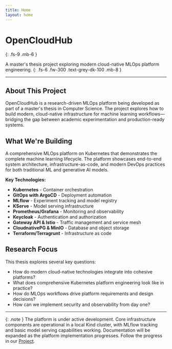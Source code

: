 ```yaml
---
title: Home
layout: home
---
```


# OpenCloudHub
{: .fs-9 .mb-6 }

A master's thesis project exploring modern cloud-native MLOps platform engineering.
{: .fs-6 .fw-300 .text-grey-dk-100 .mb-8 }

---

## About This Project

OpenCloudHub is a research-driven MLOps platform being developed as part of a master's thesis in Computer Science. The project explores how to build modern, cloud-native infrastructure for machine learning workflows—bridging the gap between academic experimentation and production-ready systems.

## What We're Building

A comprehensive MLOps platform on Kubernetes that demonstrates the complete machine learning lifecycle. The platform showcases end-to-end system architecture, infrastructure-as-code, and modern DevOps practices for both traditional ML and generative AI models.

**Key Technologies:**
- **Kubernetes** - Container orchestration
- **GitOps with ArgoCD** - Deployment automation
- **MLflow** - Experiment tracking and model registry
- **KServe** - Model serving infrastructure
- **Prometheus/Grafana** - Monitoring and observability
- **Keycloak** - Authentication and authorization
- **Gateway API & Istio** - Traffic management and service mesh
- **CloudnativePG & MinIO** - Database and object storage
- **Terraform/Terragrunt** - Infrastructure as code

## Research Focus

This thesis explores several key questions:

- How do modern cloud-native technologies integrate into cohesive platforms?
- What does comprehensive Kubernetes platform engineering look like in practice?
- How do MLOps workflows drive platform requirements and design decisions?
- How can we implement security and observability from day one?

---

{: .note }
The platform is under active development. Core infrastructure components are operational in a local Kind cluster, with MLflow tracking and basic model serving capabilities working. Documentation will be expanded as the platform implementation progresses. Follow the progress in our [Project](https://github.com/orgs/OpenCloudHub/projects/4).

